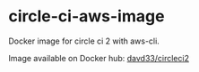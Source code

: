 circle-ci-aws-image
===================

Docker image for circle ci 2 with aws-cli.

Image available on Docker hub: [davd33/circleci2](https://hub.docker.com/r/davd33/circleci2/)
